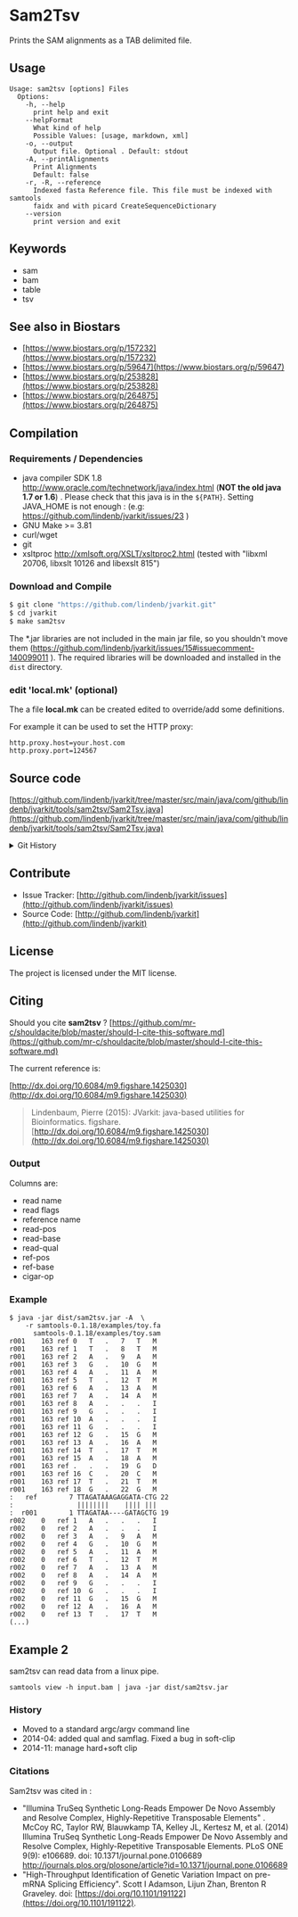 # Sam2Tsv

Prints the SAM alignments as a TAB delimited file.


## Usage

```
Usage: sam2tsv [options] Files
  Options:
    -h, --help
      print help and exit
    --helpFormat
      What kind of help
      Possible Values: [usage, markdown, xml]
    -o, --output
      Output file. Optional . Default: stdout
    -A, --printAlignments
      Print Alignments
      Default: false
    -r, -R, --reference
      Indexed fasta Reference file. This file must be indexed with samtools 
      faidx and with picard CreateSequenceDictionary
    --version
      print version and exit

```


## Keywords

 * sam
 * bam
 * table
 * tsv



## See also in Biostars

 * [https://www.biostars.org/p/157232](https://www.biostars.org/p/157232)
 * [https://www.biostars.org/p/59647](https://www.biostars.org/p/59647)
 * [https://www.biostars.org/p/253828](https://www.biostars.org/p/253828)
 * [https://www.biostars.org/p/264875](https://www.biostars.org/p/264875)


## Compilation

### Requirements / Dependencies

* java compiler SDK 1.8 http://www.oracle.com/technetwork/java/index.html (**NOT the old java 1.7 or 1.6**) . Please check that this java is in the `${PATH}`. Setting JAVA_HOME is not enough : (e.g: https://github.com/lindenb/jvarkit/issues/23 )
* GNU Make >= 3.81
* curl/wget
* git
* xsltproc http://xmlsoft.org/XSLT/xsltproc2.html (tested with "libxml 20706, libxslt 10126 and libexslt 815")


### Download and Compile

```bash
$ git clone "https://github.com/lindenb/jvarkit.git"
$ cd jvarkit
$ make sam2tsv
```

The *.jar libraries are not included in the main jar file, so you shouldn't move them (https://github.com/lindenb/jvarkit/issues/15#issuecomment-140099011 ).
The required libraries will be downloaded and installed in the `dist` directory.

### edit 'local.mk' (optional)

The a file **local.mk** can be created edited to override/add some definitions.

For example it can be used to set the HTTP proxy:

```
http.proxy.host=your.host.com
http.proxy.port=124567
```
## Source code 

[https://github.com/lindenb/jvarkit/tree/master/src/main/java/com/github/lindenb/jvarkit/tools/sam2tsv/Sam2Tsv.java](https://github.com/lindenb/jvarkit/tree/master/src/main/java/com/github/lindenb/jvarkit/tools/sam2tsv/Sam2Tsv.java)


<details>
<summary>Git History</summary>

```
Wed Oct 4 17:05:37 2017 +0200 ; reading google scholar, answers to reviewers ; https://github.com/lindenb/jvarkit/commit/871a481468fbd1877f02bc171cf080c5e1d3190f
Thu Jul 27 16:58:18 2017 +0200 ; cont ; https://github.com/lindenb/jvarkit/commit/a8aaf2d7df89f44442b36ee1120ee4dd5c1e36e6
Thu Jun 29 20:41:53 2017 +0200 ; start fix https://github.com/lindenb/jvarkit/issues/81 ; https://github.com/lindenb/jvarkit/commit/3758963956c9ceec249feeb4a076c98314756c14
Wed May 24 17:27:28 2017 +0200 ; lowres bam2raster & fix doc ; https://github.com/lindenb/jvarkit/commit/6edcfd661827927b541e7267195c762e916482a0
Sun May 21 17:11:09 2017 +0200 ; cont ; https://github.com/lindenb/jvarkit/commit/aa4f02194fe00a1a842949e448661e227f16fe9f
Wed May 17 14:09:36 2017 +0200 ; fix typo bioalcidae ; https://github.com/lindenb/jvarkit/commit/9db2344e7ce840df02c5a7b4e2a91d6f1a5f2e8d
Mon May 15 12:10:21 2017 +0200 ; cont ; https://github.com/lindenb/jvarkit/commit/b4895dd40d1c34f345cd2807f7a81395ba27e8ee
Thu May 11 16:20:27 2017 +0200 ; move to jcommander ; https://github.com/lindenb/jvarkit/commit/15b6fabdbdd7ce0d1e20ca51e1c1a9db8574a59e
Sun May 7 13:21:47 2017 +0200 ; rm xml ; https://github.com/lindenb/jvarkit/commit/f37088a9651fa301c024ff5566534162bed8753d
Thu Apr 20 17:17:22 2017 +0200 ; continue transition jcommander ; https://github.com/lindenb/jvarkit/commit/fcf5def101925bea9ddd001d8260cf65aa52d6a0
Wed Feb 24 11:59:51 2016 +0100 ; jsonx2json, elixir registry ; https://github.com/lindenb/jvarkit/commit/fb6af381b43b9112360587dde45d0918c2b40665
Mon Nov 30 16:53:51 2015 +0100 ; cont ; https://github.com/lindenb/jvarkit/commit/89f3cbe043ac8c52735feec5b45e43cf873b7179
Fri Jun 5 12:42:21 2015 +0200 ; cont ; https://github.com/lindenb/jvarkit/commit/cc909f9f4ceea181bb65e4203e3fdbde176c6f2f
Fri Nov 28 12:44:44 2014 +0100 ; find all coverages ; https://github.com/lindenb/jvarkit/commit/a8c96e489787bf94d752e6bbd7c091175617459b
Thu Nov 27 13:11:06 2014 +0100 ; bam compare coverage ; https://github.com/lindenb/jvarkit/commit/0be60cca2b40fa2bb2713e759271573936911aba
Wed Nov 19 15:13:16 2014 +0100 ; fix qual in sam2tsv ; https://github.com/lindenb/jvarkit/commit/4be7535a661f42f43b44d9bd513694116cce189c
Wed Nov 19 12:40:59 2014 +0100 ; cont ; https://github.com/lindenb/jvarkit/commit/5b49c9ecb5e06c8524830b79939ad0788558cf98
Wed Nov 19 11:48:09 2014 +0100 ; cont ; https://github.com/lindenb/jvarkit/commit/6171c728bfe1fd2e2aca921424cede79dcc40b6f
Tue Nov 18 17:06:48 2014 +0100 ; cont ; https://github.com/lindenb/jvarkit/commit/bf0bc5db943ad39514df4676074850e0cd9cc3ef
Fri May 23 15:32:54 2014 +0200 ; continue move to htsjdk ; https://github.com/lindenb/jvarkit/commit/b5a8a3bce5ecd952abffb7aae6223d1e03a9809e
Fri May 23 15:00:53 2014 +0200 ; cont moving to htsjdk ; https://github.com/lindenb/jvarkit/commit/81f98e337322928b07dfcb7a4045ba2464b7afa7
Mon May 12 14:06:30 2014 +0200 ; continue moving to htsjdk ; https://github.com/lindenb/jvarkit/commit/011f098b6402da9e204026ee33f3f89d5e0e0355
Mon May 12 10:28:28 2014 +0200 ; first sed on files ; https://github.com/lindenb/jvarkit/commit/79ae202e237f53b7edb94f4326fee79b2f71b8e8
Sat Apr 5 16:02:59 2014 +0200 ; sam2tsv with qual+flag ; https://github.com/lindenb/jvarkit/commit/df519652164b3a3a10b176de53d0f4186d689895
Wed Feb 12 18:02:27 2014 +0100 ; fastq grep added ; https://github.com/lindenb/jvarkit/commit/8d109ebd8d8fd928b58289f90a970d83e3ce474e
Sun Feb 2 18:55:03 2014 +0100 ; cont ; https://github.com/lindenb/jvarkit/commit/abd24b56ec986dada1e5162be5bbd0dac0c2d57c
Sat Dec 14 16:09:43 2013 +0100 ; updated sam2tsv ; https://github.com/lindenb/jvarkit/commit/c9e7c1d22439928326b381eabf087a8bd831ddc7
Fri Oct 25 17:42:45 2013 +0200 ; close Reference Fasta (picard.100) ; https://github.com/lindenb/jvarkit/commit/9c4a6831016175308ec9a80539e2093c32e78af9
Wed Jun 19 18:30:52 2013 +0200 ; cont ; https://github.com/lindenb/jvarkit/commit/032e974cd9a068db5c8aa74e2eba723033f073a8
Thu Jun 6 16:05:49 2013 +0200 ; compare 2 bams ; https://github.com/lindenb/jvarkit/commit/4fa8928e486e47e5f0c0bf94bf49859dabc2039c
Wed Jun 5 19:01:41 2013 +0200 ; aln format ; https://github.com/lindenb/jvarkit/commit/7c5a24f5ea82dbc9c66e8d538a00e008e5f6f97e
Tue Jun 4 15:20:17 2013 +0200 ; sam2tsv ; https://github.com/lindenb/jvarkit/commit/e81d4706dd51297677ddb64dcc69aaa681eab4af
```

</details>

## Contribute

- Issue Tracker: [http://github.com/lindenb/jvarkit/issues](http://github.com/lindenb/jvarkit/issues)
- Source Code: [http://github.com/lindenb/jvarkit](http://github.com/lindenb/jvarkit)

## License

The project is licensed under the MIT license.

## Citing

Should you cite **sam2tsv** ? [https://github.com/mr-c/shouldacite/blob/master/should-I-cite-this-software.md](https://github.com/mr-c/shouldacite/blob/master/should-I-cite-this-software.md)

The current reference is:

[http://dx.doi.org/10.6084/m9.figshare.1425030](http://dx.doi.org/10.6084/m9.figshare.1425030)

> Lindenbaum, Pierre (2015): JVarkit: java-based utilities for Bioinformatics. figshare.
> [http://dx.doi.org/10.6084/m9.figshare.1425030](http://dx.doi.org/10.6084/m9.figshare.1425030)


### Output

Columns are:

 *  read name
 *  read flags
 *  reference name
 *  read-pos
 *  read-base
 *  read-qual
 *  ref-pos
 *  ref-base
 *  cigar-op



### Example
 


```
$ java -jar dist/sam2tsv.jar -A  \
    -r samtools-0.1.18/examples/toy.fa 
      samtools-0.1.18/examples/toy.sam
r001	163	ref	0	T	.	7	T	M
r001	163	ref	1	T	.	8	T	M
r001	163	ref	2	A	.	9	A	M
r001	163	ref	3	G	.	10	G	M
r001	163	ref	4	A	.	11	A	M
r001	163	ref	5	T	.	12	T	M
r001	163	ref	6	A	.	13	A	M
r001	163	ref	7	A	.	14	A	M
r001	163	ref	8	A	.	.	.	I
r001	163	ref	9	G	.	.	.	I
r001	163	ref	10	A	.	.	.	I
r001	163	ref	11	G	.	.	.	I
r001	163	ref	12	G	.	15	G	M
r001	163	ref	13	A	.	16	A	M
r001	163	ref	14	T	.	17	T	M
r001	163	ref	15	A	.	18	A	M
r001	163	ref	.	.	.	19	G	D
r001	163	ref	16	C	.	20	C	M
r001	163	ref	17	T	.	21	T	M
r001	163	ref	18	G	.	22	G	M
:   ref        7 TTAGATAAAGAGGATA-CTG 22      
:                ||||||||    |||| |||
:  r001        1 TTAGATAA----GATAGCTG 19      
r002	0	ref	1	A	.	.	.	I
r002	0	ref	2	A	.	.	.	I
r002	0	ref	3	A	.	9	A	M
r002	0	ref	4	G	.	10	G	M
r002	0	ref	5	A	.	11	A	M
r002	0	ref	6	T	.	12	T	M
r002	0	ref	7	A	.	13	A	M
r002	0	ref	8	A	.	14	A	M
r002	0	ref	9	G	.	.	.	I
r002	0	ref	10	G	.	.	.	I
r002	0	ref	11	G	.	15	G	M
r002	0	ref	12	A	.	16	A	M
r002	0	ref	13	T	.	17	T	M  
(...)   

```


## Example 2

sam2tsv can read data from a linux pipe.

```
samtools view -h input.bam | java -jar dist/sam2tsv.jar
```




### History

 *  Moved to a standard argc/argv command line
 *  2014-04: added qual and samflag. Fixed a bug in soft-clip
 *  2014-11: manage hard+soft clip

### Citations


Sam2tsv was cited in : 

  * "Illumina TruSeq Synthetic Long-Reads Empower De Novo Assembly and Resolve Complex, Highly-Repetitive Transposable Elements" . McCoy RC, Taylor RW, Blauwkamp TA, Kelley JL, Kertesz M, et al. (2014) Illumina TruSeq Synthetic Long-Reads Empower De Novo Assembly and Resolve Complex, Highly-Repetitive Transposable Elements. PLoS ONE 9(9): e106689. doi: 10.1371/journal.pone.0106689  http://journals.plos.org/plosone/article?id=10.1371/journal.pone.0106689
  * "High-Throughput Identification of Genetic Variation Impact on pre-mRNA Splicing Efficiency". Scott I Adamson, Lijun Zhan, Brenton R Graveley. doi: [https://doi.org/10.1101/191122](https://doi.org/10.1101/191122).


